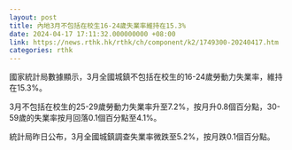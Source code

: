 ```yaml
---
layout: post
title: 內地3月不包括在校生16-24歲失業率維持在15.3%
date: 2024-04-17 17:11:32.000000000 +08:00
link: https://news.rthk.hk/rthk/ch/component/k2/1749300-20240417.htm
categories: rthk
---
```


國家統計局數據顯示，3月全國城鎮不包括在校生的16-24歲勞動力失業率，維持在15.3%。

3月不包括在校生的25-29歲勞動力失業率升至7.2%，按月升0.8個百分點，30-59歲的失業率按月回落0.1個百分點至4.1%。

統計局昨日公布，3月全國城鎮調查失業率微跌至5.2%，按月跌0.1個百分點。
